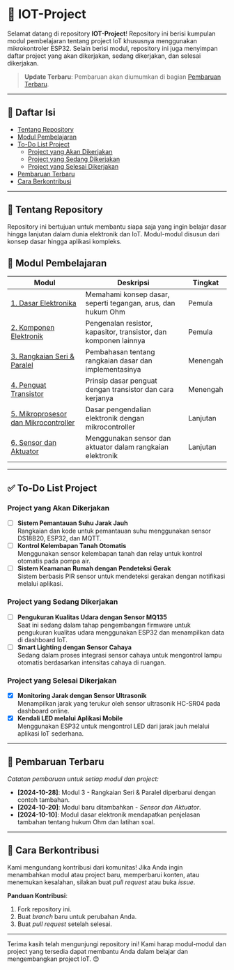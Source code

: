 # 📘 IOT-Project

Selamat datang di repository **IOT-Project**! Repository ini berisi kumpulan modul pembelajaran tentang project IoT khususnya menggunakan mikrokontroler ESP32. Selain berisi modul, repository ini juga menyimpan daftar project yang akan dikerjakan, sedang dikerjakan, dan selesai dikerjakan.

> **Update Terbaru**: Pembaruan akan diumumkan di bagian [Pembaruan Terbaru](#pembaruan-terbaru).

---

## 🔎 Daftar Isi
- [Tentang Repository](#tentang-repository)
- [Modul Pembelajaran](#modul-pembelajaran)
- [To-Do List Project](#to-do-list-project)
  - [Project yang Akan Dikerjakan](#project-yang-akan-dikerjakan)
  - [Project yang Sedang Dikerjakan](#project-yang-sedang-dikerjakan)
  - [Project yang Selesai Dikerjakan](#project-yang-selesai-dikerjakan)
- [Pembaruan Terbaru](#pembaruan-terbaru)
- [Cara Berkontribusi](#cara-berkontribusi)

---

## 📜 Tentang Repository
Repository ini bertujuan untuk membantu siapa saja yang ingin belajar dasar hingga lanjutan dalam dunia elektronik dan IoT. Modul-modul disusun dari konsep dasar hingga aplikasi kompleks.

## 📝 Modul Pembelajaran
| Modul | Deskripsi | Tingkat |
|-------|-----------|---------|
| [1. Dasar Elektronika](modules/dasar-elektronika.md) | Memahami konsep dasar, seperti tegangan, arus, dan hukum Ohm | Pemula |
| [2. Komponen Elektronik](modules/komponen-elektronik.md) | Pengenalan resistor, kapasitor, transistor, dan komponen lainnya | Pemula |
| [3. Rangkaian Seri & Paralel](modules/rangkaian-seri-paralel.md) | Pembahasan tentang rangkaian dasar dan implementasinya | Menengah |
| [4. Penguat Transistor](modules/penguat-transistor.md) | Prinsip dasar penguat dengan transistor dan cara kerjanya | Menengah |
| [5. Mikroprosesor dan Mikrocontroller](modules/mikroprosesor-mikrokontroler.md) | Dasar pengendalian elektronik dengan mikrocontroller | Lanjutan |
| [6. Sensor dan Aktuator](modules/sensor-aktuator.md) | Menggunakan sensor dan aktuator dalam rangkaian elektronik | Lanjutan |

---

## ✅ To-Do List Project

### Project yang Akan Dikerjakan
- [ ] **Sistem Pemantauan Suhu Jarak Jauh**  
  Rangkaian dan kode untuk pemantauan suhu menggunakan sensor DS18B20, ESP32, dan MQTT.
- [ ] **Kontrol Kelembapan Tanah Otomatis**  
  Menggunakan sensor kelembapan tanah dan relay untuk kontrol otomatis pada pompa air.
- [ ] **Sistem Keamanan Rumah dengan Pendeteksi Gerak**  
  Sistem berbasis PIR sensor untuk mendeteksi gerakan dengan notifikasi melalui aplikasi.

### Project yang Sedang Dikerjakan
- [ ] **Pengukuran Kualitas Udara dengan Sensor MQ135**  
  Saat ini sedang dalam tahap pengembangan firmware untuk pengukuran kualitas udara menggunakan ESP32 dan menampilkan data di dashboard IoT.
- [ ] **Smart Lighting dengan Sensor Cahaya**  
  Sedang dalam proses integrasi sensor cahaya untuk mengontrol lampu otomatis berdasarkan intensitas cahaya di ruangan.

### Project yang Selesai Dikerjakan
- [x] **Monitoring Jarak dengan Sensor Ultrasonik**  
  Menampilkan jarak yang terukur oleh sensor ultrasonik HC-SR04 pada dashboard online.
- [x] **Kendali LED melalui Aplikasi Mobile**  
  Menggunakan ESP32 untuk mengontrol LED dari jarak jauh melalui aplikasi IoT sederhana.

---

## 📆 Pembaruan Terbaru
*Catatan pembaruan untuk setiap modul dan project:*

- **[2024-10-28]**: Modul 3 - Rangkaian Seri & Paralel diperbarui dengan contoh tambahan.
- **[2024-10-20]**: Modul baru ditambahkan - *Sensor dan Aktuator*.
- **[2024-10-10]**: Modul dasar elektronik mendapatkan penjelasan tambahan tentang hukum Ohm dan latihan soal.

---

## 🤝 Cara Berkontribusi
Kami mengundang kontribusi dari komunitas! Jika Anda ingin menambahkan modul atau project baru, memperbarui konten, atau menemukan kesalahan, silakan buat *pull request* atau buka *issue*.

**Panduan Kontribusi**:
1. Fork repository ini.
2. Buat *branch* baru untuk perubahan Anda.
3. Buat *pull request* setelah selesai.

---

Terima kasih telah mengunjungi repository ini! Kami harap modul-modul dan project yang tersedia dapat membantu Anda dalam belajar dan mengembangkan project IoT. 😊
